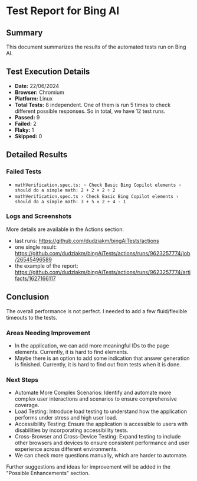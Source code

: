 # Test Report for Bing AI

## Summary

This document summarizes the results of the automated tests run on Bing AI.

## Test Execution Details

- **Date:** 22/06/2024
- **Browser:** Chromium
- **Platform:** Linux
- **Total Tests:** 8 independent. One of them is run 5 times to check different possible responses. So in total, we have 12 test runs.
- **Passed:** 9
- **Failed:** 2
- **Flaky:** 1
- **Skipped:** 0

## Detailed Results

### Failed Tests

- `mathVerification.spec.ts: › Check Basic Bing Copilot elements › should do a simple math: 2 + 2 × 2 ÷ 2`
- `mathVerification.spec.ts › Check Basic Bing Copilot elements › should do a simple math: 3 + 5 × 2 ÷ 4 - 1`

### Logs and Screenshots

More details are available in the Actions section:

- last runs: https://github.com/dudziakm/bingAiTests/actions
- one single result: https://github.com/dudziakm/bingAiTests/actions/runs/9623257774/job/26545496589
- the example of the report: https://github.com/dudziakm/bingAiTests/actions/runs/9623257774/artifacts/1627166117

## Conclusion

The overall performance is not perfect. I needed to add a few fluid/flexible timeouts to the tests.

### Areas Needing Improvement

- In the application, we can add more meaningful IDs to the page elements. Currently, it is hard to find elements.
- Maybe there is an option to add some indication that answer generation is finished. Currently, it is hard to find out from tests when it is done.

### Next Steps

- Automate More Complex Scenarios: Identify and automate more complex user interactions and scenarios to ensure comprehensive coverage.
- Load Testing: Introduce load testing to understand how the application performs under stress and high user load.
- Accessibility Testing: Ensure the application is accessible to users with disabilities by incorporating accessibility tests.
- Cross-Browser and Cross-Device Testing: Expand testing to include other browsers and devices to ensure consistent performance and user experience across different environments.
- We can check more questions manually, which are harder to automate.

Further suggestions and ideas for improvement will be added in the "Possible Enhancements" section.
